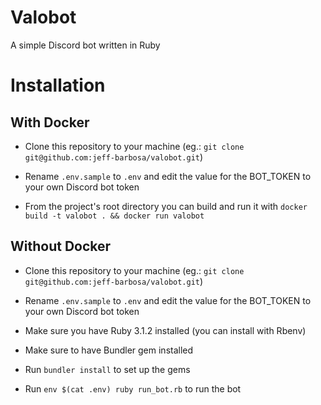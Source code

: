 # Valobot

A simple Discord bot written in Ruby


# Installation

## With Docker

- Clone this repository to your machine (eg.: `git clone git@github.com:jeff-barbosa/valobot.git`)

- Rename `.env.sample` to `.env` and edit the value for the BOT_TOKEN to your own Discord bot token

- From the project's root directory you can build and run it with `docker build -t valobot . && docker run valobot`

## Without Docker

- Clone this repository to your machine (eg.: `git clone git@github.com:jeff-barbosa/valobot.git`)

- Rename `.env.sample` to `.env` and edit the value for the BOT_TOKEN to your own Discord bot token

- Make sure you have Ruby 3.1.2 installed (you can install with Rbenv)

- Make sure to have Bundler gem installed

- Run `bundler install` to set up the gems

- Run `env $(cat .env) ruby run_bot.rb` to run the bot
